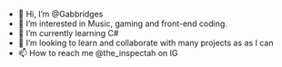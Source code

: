 - 👋 Hi, I’m @Gabbridges
- 👀 I’m interested in Music, gaming and front-end coding. 
- 🌱 I’m currently learning C#
- 💞️ I’m looking to learn and collaborate with many projects as as I can 
- 📫 How to reach me @the_inspectah on IG

<!---
Gabbridges/Gabbridges is a ✨ special ✨ repository because its `README.md` (this file) appears on your GitHub profile.
You can click the Preview link to take a look at your changes.
--->
